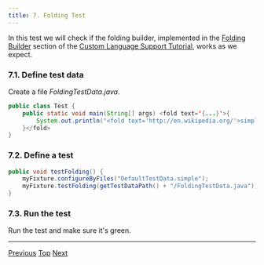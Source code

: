 ```yaml
---
title: 7. Folding Test
---
```


In this test we will check if the folding builder, implemented in the
[Folding Builder](/tutorials/custom_language_support/folding_builder.md)
section of the
[Custom Language Support Tutorial](/tutorials/custom_language_support_tutorial.md),
works as we expect.

### 7.1. Define test data

Create a file *FoldingTestData.java*.

```java
public class Test {
    public static void main(String[] args) <fold text='{...}'>{
        System.out.println("<fold text='http://en.wikipedia.org/'>simple:website</fold>");
    }</fold>
}
```

### 7.2. Define a test

```java
public void testFolding() {
    myFixture.configureByFiles("DefaultTestData.simple");
    myFixture.testFolding(getTestDataPath() + "/FoldingTestData.java");
}
```

### 7.3. Run the test

Run the test and make sure it's green.

-----

[Previous](rename_test.html)
[Top](../writing_tests_for_plugins.html)
[Next](find_usages_test.html)
